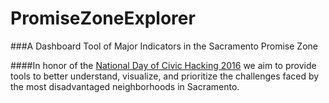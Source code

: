 # PromiseZoneExplorer

###A Dashboard Tool of Major Indicators in the Sacramento Promise Zone

####In honor of the [National Day of Civic Hacking 2016](https://www.codeforamerica.org/events/national-day-2016) we aim to provide tools to better understand, visualize, and prioritize the challenges faced by the most disadvantaged neighborhoods in Sacramento.

